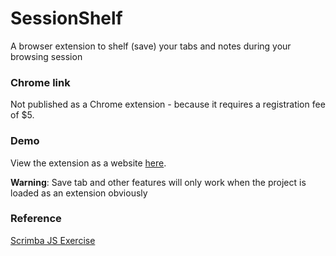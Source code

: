 # SessionShelf

A browser extension to shelf (save) your tabs and notes during your browsing session

### Chrome link
Not published as a Chrome extension - because it requires a registration fee of $5.

### Demo
View the extension as a website [here](https://guileless-torte-8ee323.netlify.app/).

**Warning**: Save tab and other features will only work when the project is loaded as an extension obviously

### Reference
[Scrimba JS Exercise](https://scrimba.com/learn/learnjavascript/lets-build-a-chrome-extension-co85441e3b6bd2c9eeee218bf)
